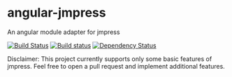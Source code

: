 angular-jmpress
===============

An angular module adapter for jmpress

[![Build Status](https://travis-ci.org/web-stories/angular-jmpress.svg)](https://travis-ci.org/web-stories/angular-jmpress)
[![Build status](https://ci.appveyor.com/api/projects/status/uvnv7ugeempbottw?svg=true)](https://ci.appveyor.com/project/FagnerMartinsBrack/angular-jmpress)
[![Dependency Status](https://david-dm.org/web-stories/angular-jmpress.svg)](https://david-dm.org/web-stories/angular-jmpress)

Disclaimer: This project currently supports only some basic features of jmpress. Feel free to
open a pull request and implement additional features.